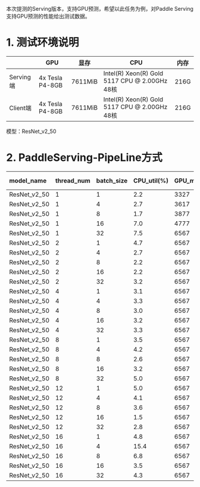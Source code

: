 本次提测的Serving版本，支持GPU预测，希望以此任务为例，对Paddle Serving支持GPU预测的性能给出测试数据。

# 1. 测试环境说明

|          | GPU | 显存 | CPU | 内存 |
|----------|---------|----------|----------------------------------------------|------|
| Serving端 | 4x Tesla P4-8GB | 7611MiB | Intel(R) Xeon(R) Gold 5117 CPU @ 2.00GHz 48核 | 216G |
| Client端  | 4x Tesla P4-8GB | 7611MiB | Intel(R) Xeon(R) Gold 5117 CPU @ 2.00GHz 48核 | 216G |

模型：ResNet_v2_50

# 2. PaddleServing-PipeLine方式
|model_name |thread_num |batch_size |CPU_util(%) |GPU_memory(mb) |GPU_util(%) |qps(samples/s) |total count |mean(ms) |median(ms) |80 percent(ms) |90 percent(ms) |99 percent(ms) |total cost(s) |each cost(s)|
|:--|:--|:--|:--|:--|:--|:--|:--|:--|:--|:--|:--|:--|:--|:--
|ResNet_v2_50 |1 |1 |2.2 |3327 |17.25 |17.633658869240787 |355 |56.428481238996476 |38.646728515625 |39.496826171875 |39.98369140625 |1273.1911083984373 |20.131953477859497 |20.033540725708008|
|ResNet_v2_50 |1 |4 |2.7 |3617 |28.122 |53.50748430453522 |268 |74.71539215543378 |74.6181640625 |75.3138671875 |75.6051025390625 |77.85322998046874 |20.03458046913147 |20.024930953979492|
|ResNet_v2_50 |1 |8 |1.7 |3877 |25.7869 |59.60582783086999 |150 |133.5897119140625 |132.7503662109375 |134.968310546875 |136.470703125 |140.79039062499996 |20.132259607315063 |20.03933620452881|
|ResNet_v2_50 |1 |16 |7.0 |4777 |27.0175 |63.2627646819339 |80 |252.30162048339844 |251.8448486328125 |253.046630859375 |253.91142578125 |263.361640625 |20.233070850372314 |20.18476152420044|
|ResNet_v2_50 |1 |32 |7.5 |6567 |0 |62.945314687348024 |40 |506.8969482421875 |507.3531494140625 |510.562353515625 |511.421240234375 |536.8068920898437 |20.335111618041992 |20.276386737823486|
|ResNet_v2_50 |2 |1 |4.7 |6567 |49.4828 |50.40600094376044 |1010 |39.63352195815285 |39.5345458984375 |40.452880859375 |41.1375 |42.940522460937494 |20.037296772003174 |20.01696753501892|
|ResNet_v2_50 |2 |4 |2.7 |6567 |44.4744 |83.4255836891382 |420 |95.38548002697172 |95.7069091796875 |97.599951171875 |98.098583984375 |102.39680908203125 |20.137707471847534 |20.03199553489685|
|ResNet_v2_50 |2 |8 |2.2 |6567 |42.898 |91.3727510505176 |230 |174.89108568274457 |175.0452880859375 |175.82001953125 |176.7634033203125 |178.64064453125002 |20.13729453086853 |20.1132071018219|
|ResNet_v2_50 |2 |16 |2.2 |6567 |45 |97.5591285698611 |124 |327.16720088835683 |328.6126708984375 |329.75185546875 |330.386962890625 |336.86397460937496 |20.336385011672974 |20.284939169883728|
|ResNet_v2_50 |2 |32 |3.2 |6567 |59.5714 |100.70765418116333 |64 |633.9812698364258 |637.8568115234375 |648.103515625 |650.7439697265625 |659.2212915039062 |20.336090803146362 |20.28787398338318|
|ResNet_v2_50 |4 |1 |3.1 |6567 |64.3333 |80.27845081929433 |1617 |49.56464230756223 |49.4873046875 |51.5537109375 |52.693408203125 |55.207568359374996 |20.142391681671143 |20.038144528865814|
|ResNet_v2_50 |4 |4 |3.3 |6567 |70.4563 |136.62061939701394 |688 |116.51574919944586 |121.8629150390625 |129.8181640625 |133.384423828125 |142.69500732421875 |20.143372297286987 |20.041599333286285|
|ResNet_v2_50 |4 |8 |3.0 |6567 |70.896 |158.46554975132275 |399 |201.30669079926378 |210.69775390625 |228.51748046875 |236.427294921875 |252.24822753906233 |20.143179416656494 |20.081032752990723|
|ResNet_v2_50 |4 |16 |3.2 |6567 |66.3832 |156.4935247130092 |197 |407.6668608224937 |423.974609375 |450.368212890625 |464.45986328125 |482.93658203125 |20.141408443450928 |20.078101694583893|
|ResNet_v2_50 |4 |32 |3.3 |6567 |72.4791 |162.01742190796557 |104 |785.5079204852765 |813.0341796875 |887.107958984375 |909.6556640625 |935.3334838867188 |20.541000843048096 |20.423666059970856|
|ResNet_v2_50 |8 |1 |3.5 |6567 |93.977 |115.9749228558386 |2337 |68.5580409078145 |65.45849609375 |76.13930664062501 |83.542041015625 |91.45666015624998 |20.15090799331665 |20.028797417879105|
|ResNet_v2_50 |8 |4 |4.2 |6567 |90.0952 |175.58748591910316 |889 |180.7330482920592 |170.5810546875 |218.99931640625 |240.06337890625002 |254.413759765625 |20.252012729644775 |20.084695398807526|
|ResNet_v2_50 |8 |8 |2.6 |6567 |93.8693 |206.76595246418208 |526 |306.52158695119414 |303.043212890625 |321.0791015625 |350.5477294921875 |400.32452392578125 |20.351513147354126 |20.15437400341034|
|ResNet_v2_50 |8 |16 |3.2 |6567 |85.7273 |205.31850043117367 |265 |614.1745522553066 |552.372314453125 |775.89169921875 |802.022607421875 |902.2763183593761 |20.650842428207397 |20.345011442899704|
|ResNet_v2_50 |8 |32 |5.0 |6567 |89.8717 |219.8410273718835 |146 |1138.4533474020761 |1039.640869140625 |1364.289794921875 |1474.6744384765625 |1788.2614379882834 |21.251720190048218 |20.777225106954575|
|ResNet_v2_50 |12 |1 |5.0 |6567 |89.4762 |110.00858327847862 |2218 |108.50048552943953 |103.015625 |121.09404296875003 |137.1392333984375 |151.80401123046872 |20.162063121795654 |20.055511037508648|
|ResNet_v2_50 |12 |4 |4.1 |6567 |77.7619 |153.7824464757549 |779 |309.68895575507463 |285.585205078125 |378.07421875 |413.481640625 |424.70853515625 |20.262390613555908 |20.104551911354065|
|ResNet_v2_50 |12 |8 |3.6 |6567 |72.6977 |165.36021780846013 |425 |571.1991590073529 |510.995849609375 |731.9383300781251 |747.6568359375 |757.304716796875 |20.56117272377014 |20.230452219645183|
|ResNet_v2_50 |12 |16 |1.5 |6567 |76.2222 |189.6414991568285 |252 |987.7153136238219 |926.00390625 |1080.99130859375 |1249.4956298828126 |1434.4802392578124 |21.26116919517517 |20.74245794614156|
|ResNet_v2_50 |12 |32 |2.8 |6567 |84.25 |203.868228281784 |138 |1811.640237559443 |1764.2760009765625 |1855.28046875 |2023.56826171875 |2586.8038134765625 |21.66105055809021 |20.834286351998646|
|ResNet_v2_50 |16 |1 |4.8 |6567 |94.3333 |116.34927733312234 |2347 |136.7957122373642 |135.959716796875 |144.1568359375 |146.105517578125 |175.05707519531248 |20.172020435333252 |20.067057371139526|
|ResNet_v2_50 |16 |4 |15.4 |6567 |83.6364 |160.59012047270738 |822 |393.3079394412447 |396.446533203125 |426.272216796875 |429.777734375 |564.1119360351562 |20.47448492050171 |20.206754431128502|
|ResNet_v2_50 |16 |8 |6.8 |6567 |81.0233 |169.95774070621547 |437 |741.5512622684854 |751.521484375 |763.199169921875 |948.8041992187501 |1001.156142578125 |20.56981921195984 |20.254074171185493|
|ResNet_v2_50 |16 |16 |3.5 |6567 |77.8706 |186.56600081516 |248 |1332.1007946383568 |1365.2745361328125 |1399.212255859375 |1432.4037353515625 |1771.4374853515626 |21.26861262321472 |20.64799252152443|
|ResNet_v2_50 |16 |32 |4.3 |6567 |83.6371 |201.1293408638195 |140 |2419.3400198800223 |2561.09228515625 |2616.081103515625 |2642.0835205078124 |2883.8197412109366 |22.274224042892456 |21.169659316539764|
